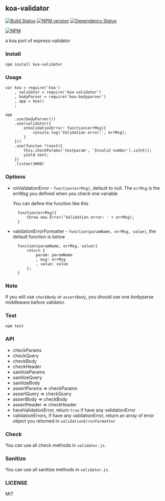 ## koa-validator
[![Build Status](https://travis-ci.org/Treri/koa-validator.svg?branch=master)](https://travis-ci.org/Treri/koa-validator)
[![NPM version](https://badge.fury.io/js/koa-validator.svg)](http://badge.fury.io/js/koa-validator)
[![Dependency Status](https://david-dm.org/Treri/koa-validator.svg)](https://david-dm.org/Treri/koa-validator)

[![NPM](https://nodei.co/npm/koa-validator.png?downloads=true&stars=true)](https://www.npmjs.org/package/koa-validator)

a koa port of express-validator

### Install

    npm install koa-validator

### Usage

    var koa = require('koa')
        , validator = require('koa-validator')
        , bodyParser = require('koa-bodyparser')
        , app = koa()
        ;

    app
        .use(bodyParser())
        .use(validator({
            onValidationError: function(errMsg){
                console.log('Validation error:', errMsg);
            }
        }))
        .use(functon *(next){
            this.checkParams('testparam', 'Invalid number').isInt();
            yield next;
        })
        .listen(3000)

### Options
- onValidationError - `function(errMsg)`, default to null. The `errMsg` is the errMsg you defined when you check one variable

    You can define the function like this

        function(errMsg){
            throw new Error('Validation error: ' + errMsg);
        }

- validationErrorFormatter - `function(paramName, errMsg, value)`, the default function is below

        function(paramName, errMsg, value){
            return {
                param: paramName
                , msg: errMsg
                , value: value
            };
        }

### Note
If you will use `checkBody` or `assertBody`, you should use one bodyparse middleware before validator.

### Test

    npm test

### API
- checkParams
- checkQuery
- checkBody
- checkHeader
- sanitizeParams
- sanitizeQuery
- sanitizeBody
- assertParams => checkParams
- assertQuery => checkQuery
- assertBody => checkBody
- assertHeader => checkHeader
- haveValidationError, return `true` if have any validationError
- validationErrors, if have any validationError, return an array of error object you returned in `validationErrorFormatter`

### Check
You can use all check methods in `validator.js`.

### Sanitize
You can use all sanitize methods in `validator.js`.

### LICENSE
MIT
